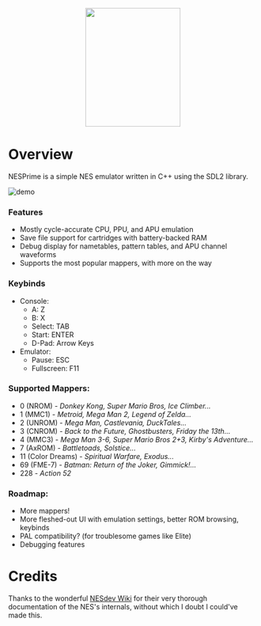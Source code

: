 <p align="center"><img src="https://github.com/jeffrey-m4k/NESPrime/assets/52832383/1428cf69-13ce-40ca-953a-765901518195" width=192 height=240/>
</p>

# Overview
NESPrime is a simple NES emulator written in C++ using the SDL2 library.

![demo](https://github.com/jeffrey-m4k/NESPrime/assets/52832383/590795cf-dc30-4b3d-aed6-664979539a91)

### Features
- Mostly cycle-accurate CPU, PPU, and APU emulation
- Save file support for cartridges with battery-backed RAM
- Debug display for nametables, pattern tables, and APU channel waveforms
- Supports the most popular mappers, with more on the way

### Keybinds
- Console:
  - A: Z
  - B: X
  - Select: TAB
  - Start: ENTER
  - D-Pad: Arrow Keys
- Emulator:
  - Pause: ESC
  - Fullscreen: F11
 
### Supported Mappers:
  - 0 (NROM) - *Donkey Kong, Super Mario Bros, Ice Climber...*
  - 1 (MMC1) - *Metroid, Mega Man 2, Legend of Zelda...*
  - 2 (UNROM) - *Mega Man, Castlevania, DuckTales...*
  - 3 (CNROM) - *Back to the Future, Ghostbusters, Friday the 13th...*
  - 4 (MMC3) - *Mega Man 3-6, Super Mario Bros 2+3, Kirby's Adventure...*
  - 7 (AxROM) - *Battletoads, Solstice...*
  - 11 (Color Dreams) - *Spiritual Warfare, Exodus...*
  - 69 (FME-7) - *Batman: Return of the Joker, Gimmick!...*
  - 228 - *Action 52*

### Roadmap:
- More mappers!
- More fleshed-out UI with emulation settings, better ROM browsing, keybinds
- PAL compatibility? (for troublesome games like Elite)
- Debugging features

# Credits
Thanks to the wonderful [NESdev Wiki](https://www.nesdev.org/wiki/Nesdev_Wiki) for their very thorough documentation of the NES's internals, without which I doubt I could've made this.
